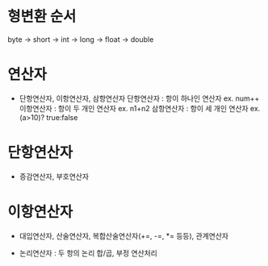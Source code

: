 # 형변환 순서
byte -> short -> int -> long -> float -> double

# 연산자
- 단항연산자, 이항연산자, 삼항연산자
    단항연산자 : 항이 하나인 연산자     ex. num++
    이항연산자 : 항이 두 개인 연산자    ex. n1+n2
    삼항연산자 : 항이 세 개인 연산자    ex. (a>10)? true:false

# 단항연산자
- 증감연산자, 부호연산자

# 이항연산자
- 대입연산자, 산술연산자, 복합산술연산자(+=, -=, *= 등등), 관계연산자

- 논리연산자 : 두 항의 논리 합/곱, 부정 연산처리